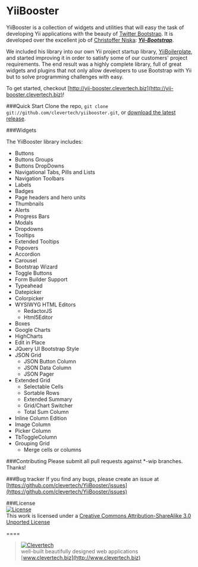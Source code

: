 YiiBooster
==========

YiiBooster is a collection of widgets and utilities that will easy the task of developing Yii applications with the beauty of [Twitter Bootstrap](http://twitter.github.com/bootstrap/). It is developed over the excellent job of [Christoffer Niska](https://twitter.com/Crisu83): ***[Yii-Bootstrap](http://www.cniska.net/yii-bootstrap/)***.

We included his library into our own Yii project startup library, [YiiBoilerplate](http://github.com/clevertech/yiiboilerplate), and started improving it in order to satisfy some of our customers' project requirements. The end result was a highly complete library, full of great widgets and plugins that not only allow developers to use Bootstrap with Yii but to solve programming challenges with easy.

To get started, checkout [http://yii-booster.clevertech.biz](http://yii-booster.clevertech.biz)!

###Quick Start
Clone the repo, `git clone git://github.com/clevertech/yiibooster.git`, or [download the latest release](https://github.com/clevertech/YiiBooster/zipball/master).

###Widgets

The YiiBooster library includes:

* Buttons
* Buttons Groups
* Buttons DropDowns
* Navigational Tabs, Pills and Lists
* Navigation Toolbars
* Labels
* Badges
* Page headers and hero units
* Thumbnails
* Alerts
* Progress Bars
* Modals 
* Dropdowns
* Tooltips
* Extended Tooltips
* Popovers
* Accordion
* Carousel
* Bootstrap Wizard
* Toggle Buttons
* Form Builder Support
* Typeahead
* Datepicker
* Colorpicker
* WYSIWYG HTML Editors
    * RedactorJS
    * Html5Editor
* Boxes 
* Google Charts
* HighCharts
* Edit in Place
* JQuery UI Bootstrap Style
* JSON Grid
	* JSON Button Column
	* JSON Data Column
	* JSON Pager 
* Extended Grid
    * Selectable Cells
    * Sortable Rows
	* Extended Summary
	* Grid/Chart Switcher
	* Total Sum Column
* Inline Column Edition
* Image Column
* Picker Column
* TbToggleColumn
* Grouping Grid
    * Merge cells or columns


###Contributing
Please submit all pull requests against *-wip branches. Thanks!

###Bug tracker
If you find any bugs, please create an issue at [https://github.com/clevertech/YiiBooster/issues](https://github.com/clevertech/YiiBooster/issues)

###License  
[![License](http://i.creativecommons.org/l/by-sa/3.0/88x31.png)](http://creativecommons.org/licenses/by-sa/3.0/)  
This work is licensed under a [Creative Commons Attribution-ShareAlike 3.0 Unported License](http://creativecommons.org/licenses/by-sa/3.0/)  

====

> [![Clevertech](http://clevertech.biz/images/slir/w54-h36-c54:36/images/site/index/home/clevertech-logo.png)](http://www.clevertech.biz)    
well-built beautifully designed web applications  
[www.clevertech.biz](http://www.clevertech.biz)
